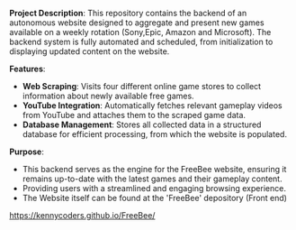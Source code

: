 **Project Description**:
This repository contains the backend of an autonomous website designed to aggregate and present new games available on a weekly rotation (Sony,Epic, Amazon and Microsoft). 
The backend system is fully automated and scheduled, from initialization to displaying updated content on the website.

**Features**:
- **Web Scraping**: Visits four different online game stores to collect information about newly available free games.
- **YouTube Integration**: Automatically fetches relevant gameplay videos from YouTube and attaches them to the scraped game data.
- **Database Management**: Stores all collected data in a structured database for efficient processing, from which the website is populated. 

**Purpose**:
- This backend serves as the engine for the FreeBee website, ensuring it remains up-to-date with the latest games and their gameplay content.
- Providing users with a streamlined and engaging browsing experience.
- The Website itself can be found at the 'FreeBee' depository (Front end) 

https://kennycoders.github.io/FreeBee/
